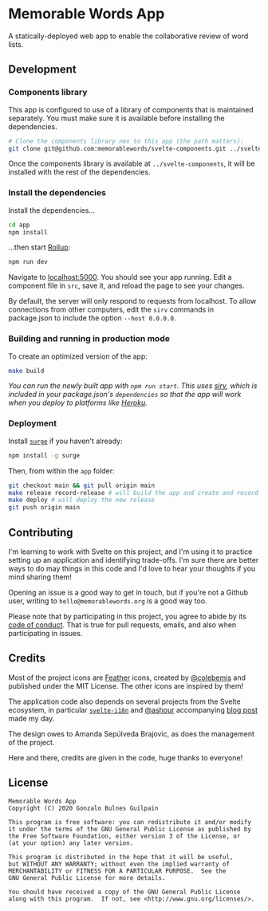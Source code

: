 Memorable Words App
===================

A statically-deployed web app to enable the collaborative review of word lists.


Development
-----------

### Components library

This app is configured to use of a library of components that is maintained separately. You must make sure it is available before installing the dependencies.

```sh
# Clone the components library nex to this app (the path matters):
git clone git@github.com:memorablewords/svelte-components.git ../svelte-components
```

Once the components library is available at `../svelte-components`, it will be installed with the rest of the dependencies.

### Install the dependencies

Install the dependencies…

```sh
cd app
npm install
```

…then start [Rollup][rollup]:

```bash
npm run dev
```

Navigate to [localhost:5000](http://localhost:5000). You should see your app running. Edit a component file in `src`, save it, and reload the page to see your changes.

By default, the server will only respond to requests from localhost. To allow connections from other computers, edit the `sirv` commands in package.json to include the option `--host 0.0.0.0`.


### Building and running in production mode

To create an optimized version of the app:

```bash
make build
```

_You can run the newly built app with `npm run start`. This uses [sirv][sirv], which is included in your package.json's `dependencies` so that the app will work when you deploy to platforms like [Heroku][heroku]._

### Deployment

Install [`surge`][surge] if you haven't already:

```bash
npm install -g surge
```

Then, from within the `app` folder:

```bash
git checkout main && git pull origin main
make release record-release # will build the app and create and record a new release
make deploy # will deploy the new release
git push origin main
```

  [heroku]: https://heroku.com
  [rollup]: https://rollupjs.org
  [sirv]: https://github.com/lukeed/sirv
  [surge]: https://surge.sh
  [svelte]: https://svelte.dev


Contributing
------------

I'm learning to work with Svelte on this project, and I'm using it to practice setting up an application and identifying trade-offs. I'm sure there are better ways to do may things in this code and I'd love to hear your thoughts if you mind sharing them!

Opening an issue is a good way to get in touch, but if you're not a Github user, writing to `hello@memorablewords.org` is a good way too.

Please note that by participating in this project, you agree to abide by its [code of conduct][code of conduct]. That is true for pull requests, emails, and also when participating in issues.

  [code of conduct]: ./CODE_OF_CONDUCT.md

Credits
-------

Most of the project icons are [Feather](https://feathericons.com/) icons, created by [@colebemis](https://github.com/colebemis) and published under the MIT License. The other icons are inspired by them!

The application code also depends on several projects from the Svelte ecosystem, in particular [`svelte-i18n`](https://github.com/kaisermann/svelte-i18n) and [@ashour](https://github.com/ashour) accompanying [blog post](https://phrase.com/blog/posts/a-step-by-step-guide-to-svelte-localization-with-svelte-i18n-v3/) made my day.

The design owes to Amanda Sepúlveda Brajovic, as does the management of the project.

Here and there, credits are given in the code, huge thanks to everyone!

License
-------

```
Memorable Words App
Copyright (C) 2020 Gonzalo Bulnes Guilpain

This program is free software: you can redistribute it and/or modify
it under the terms of the GNU General Public License as published by
the Free Software Foundation, either version 3 of the License, or
(at your option) any later version.

This program is distributed in the hope that it will be useful,
but WITHOUT ANY WARRANTY; without even the implied warranty of
MERCHANTABILITY or FITNESS FOR A PARTICULAR PURPOSE.  See the
GNU General Public License for more details.

You should have received a copy of the GNU General Public License
along with this program.  If not, see <http://www.gnu.org/licenses/>.
```
